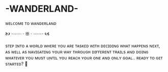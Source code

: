 # -WANDERLAND-
ᴡᴇʟᴄᴏᴍᴇ ᴛᴏ ᴡᴀɴᴅᴇʀʟᴀɴᴅ

🙤 ·┈┈ · ꕥ · ┈┈· 🙦

sᴛᴇᴘ ɪɴᴛᴏ ᴀ ᴡᴏʀʟᴅ ᴡʜᴇʀᴇ ʏᴏᴜ ᴀʀᴇ ᴛᴀsᴋᴇᴅ ᴡɪᴛʜ ᴅᴇᴄɪᴅɪɴɢ ᴡʜᴀᴛ ʜᴀᴘᴘᴇɴs ɴᴇxᴛ, ᴀs ᴡᴇʟʟ ᴀs ɴᴀᴠɪɢᴀᴛɪɴɢ ʏᴏᴜʀ ᴡᴀʏ ᴛʜʀᴏᴜɢʜ ᴅɪғғᴇʀᴇɴᴛ ᴛʀᴀɪʟs ᴀɴᴅ ᴅᴏɪɴɢ ᴡʜᴀᴛᴇᴠᴇʀ ʏᴏᴜ ᴍᴜsᴛ ᴜɴᴛɪʟ ʏᴏᴜ ʀᴇᴀᴄʜ ʏᴏᴜʀ ᴏɴᴇ ᴀɴᴅ ᴏɴʟʏ ɢᴏᴀʟ.. ʀᴇᴀᴅʏ ᴛᴏ ɢᴇᴛ sᴛᴀʀᴛᴇᴅ? 📜

